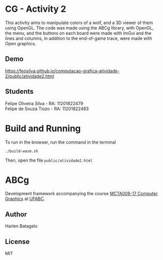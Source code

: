 # CG - Activity 2

This activity aims to manipulate colors of a wolf, and a 3D viewer of them using OpenGL. The code was made using the ABCg library, with OpenGL, the menu, and the buttons on each board were made with ImGui and the lines and columns, in addition to the end-of-game trace, were made with Open graphics.

## Demo
https://feosilva.github.io/computacao-grafica-atividade-2/public/atividade2.html

## Students

Felipe Oliveira Silva - RA: 11201822479<br />
Felipe de Souza Tiozo - RA: 11201822483


# Build and Running

To run in the browser, run the command in the terminal
```
./build-wasm.sh
```

Then, open the file `public/atividade2.html`

# ABCg

Development framework accompanying the course [MCTA008-17 Computer Graphics](http://professor.ufabc.edu.br/~harlen.batagelo/cg/) at [UFABC](https://www.ufabc.edu.br/).


## Author

Harlen Batagelo

## License

MIT
